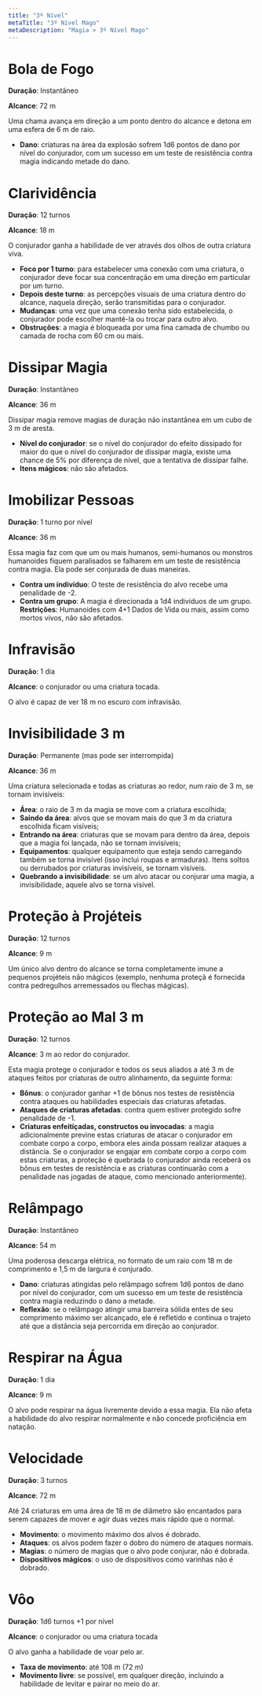 ```yaml
---
title: "3º Nível"
metaTitle: "3º Nível Mago"
metaDescription: "Magia > 3º Nível Mago"
---
```


# Bola de Fogo
**Duração**: Instantâneo

**Alcance**: 72 m

Uma chama avança em direção a um ponto dentro do alcance e detona em uma esfera de 6 m de raio.

* **Dano**: criaturas na área da explosão sofrem 1d6 pontos de dano por nível do conjurador, com um sucesso em um teste de resistência contra magia indicando metade do dano.


# Clarividência
**Duração**: 12 turnos

**Alcance**: 18 m

O conjurador ganha a habilidade de ver através dos olhos de outra criatura viva.

* **Foco por 1 turno**: para estabelecer uma conexão com uma criatura, o conjurador deve focar sua concentração em uma direção em particular por um turno.
* **Depois deste turno**: as percepções visuais de uma criatura dentro do alcance, naquela direção, serão transmitidas para o conjurador.
* **Mudanças**: uma vez que uma conexão tenha sido estabelecida, o conjurador pode escolher mantê-la ou trocar para outro alvo.
* **Obstruções**: a magia é bloqueada por uma fina camada de chumbo ou camada de rocha com 60 cm ou mais.


# Dissipar Magia
**Duração**: Instantâneo

**Alcance**: 36 m

Dissipar magia remove magias de duração não instantânea em um cubo de 3 m de aresta.

* **Nível do conjurador**: se o nível do conjurador do efeito dissipado for maior do que o nível do conjurador de dissipar magia, existe uma chance de 5% por diferença de nível, que a tentativa de dissipar falhe.
* **Itens mágicos**: não são afetados.


# Imobilizar Pessoas
**Duração**: 1 turno por nível

**Alcance**: 36 m

Essa magia faz com que um ou mais humanos, semi-humanos ou monstros humanoides fiquem paralisados se falharem em um teste de resistência contra magia. Ela pode ser conjurada de duas maneiras.

* **Contra um indivíduo**: O teste de resistência do alvo recebe uma penalidade de -2.
* **Contra um grupo**: A magia é direcionada a 1d4 indivíduos de um grupo.
**Restrições**: Humanoides com 4+1 Dados de Vida ou mais, assim como mortos vivos, não são afetados.


# Infravisão
**Duração**: 1 dia

**Alcance**: o conjurador ou uma criatura tocada.

O alvo é capaz de ver 18 m no escuro com infravisão.


# Invisibilidade 3 m
**Duração**: Permanente (mas pode ser interrompida)

**Alcance**: 36 m

Uma criatura selecionada e todas as criaturas ao redor, num raio de 3 m, se tornam invisíveis:

* **Área**: o raio de 3 m da magia se move com a criatura escolhida;
* **Saindo da área**: alvos que se movam mais do que 3 m da criatura escolhida ficam visíveis;
* **Entrando na área**: criaturas que se movam para dentro da área, depois que a magia foi lançada, não se tornam invisíveis;
* **Equipamentos**: qualquer equipamento que esteja sendo carregando também se torna invisível (isso inclui roupas e armaduras). Itens soltos ou derrubados por criaturas invisíveis, se tornam visíveis.
* **Quebrando a invisibilidade**: se um alvo atacar ou conjurar uma magia, a invisibilidade, aquele alvo se torna visível.


# Proteção à Projéteis
**Duração**: 12 turnos

**Alcance**: 9 m

Um único alvo dentro do alcance se torna completamente imune a pequenos projéteis não mágicos (exemplo, nenhuma proteçã é fornecida contra pedregulhos arremessados ou flechas mágicas).


# Proteção ao Mal 3 m
**Duração**: 12 turnos

**Alcance**: 3 m ao redor do conjurador.

Esta magia protege o conjurador e todos os seus aliados a até 3 m de ataques feitos por criaturas de outro alinhamento, da seguinte forma:

* **Bônus**: o conjurador ganhar +1 de bônus nos testes de resistência contra ataques ou habilidades especiais das criaturas afetadas.
* **Ataques de criaturas afetadas**: contra quem estiver protegido sofre penalidade de -1.
* **Criaturas enfeitiçadas, constructos ou invocadas**: a magia adicionalmente previne estas criaturas de atacar o conjurador em combate corpo a corpo, embora eles ainda possam realizar ataques a distância. Se o conjurador se engajar em combate corpo a corpo com estas criaturas, a proteção é quebrada (o conjurador ainda receberá os bônus em testes de resistência e as criaturas continuarão com a penalidade nas jogadas de ataque, como mencionado anteriormente).


# Relâmpago
**Duração**: Instantâneo

**Alcance**: 54 m

Uma poderosa descarga elétrica, no formato de um raio com 18 m de comprimento e 1,5 m de largura é conjurado.

* **Dano**: criaturas atingidas pelo relâmpago sofrem 1d6 pontos de dano por nível do conjurador, com um sucesso em um teste de resistência contra magia reduzindo o dano a metade.
* **Reflexão**: se o relâmpago atingir uma barreira sólida entes de seu comprimento máximo ser alcançado, ele é refletido e continua o trajeto até que a distância seja percorrida em direção ao conjurador.


# Respirar na Água
**Duração**: 1 dia

**Alcance**: 9 m

O alvo pode respirar na água livremente devido a essa magia. Ela não afeta a habilidade do alvo respirar normalmente e não concede proficiência em natação.


# Velocidade
**Duração**: 3 turnos

**Alcance**: 72 m

Até 24 criaturas em uma área de 18 m de diâmetro são encantados para serem capazes de mover e agir duas vezes mais rápido que o normal.

* **Movimento**: o movimento máximo dos alvos é dobrado.
* **Ataques**: os alvos podem fazer o dobro do número de ataques normais.
* **Magias**: o número de magias que o alvo pode conjurar, não é dobrada.
* **Dispositivos mágicos**: o uso de dispositivos como varinhas não é dobrado.


# Vôo
**Duração**: 1d6 turnos +1 por nível

**Alcance**: o conjurador ou uma criatura tocada

O alvo ganha a habilidade de voar pelo ar.

* **Taxa de movimento**: até 108 m (72 m)
* **Movimento livre**: se possível, em qualquer direção, incluindo a habilidade de levitar e pairar no meio do ar.

